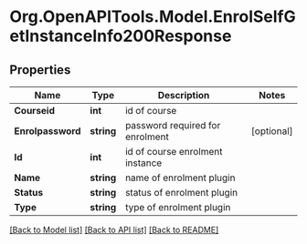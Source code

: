 # Org.OpenAPITools.Model.EnrolSelfGetInstanceInfo200Response

## Properties

Name | Type | Description | Notes
------------ | ------------- | ------------- | -------------
**Courseid** | **int** | id of course | 
**Enrolpassword** | **string** | password required for enrolment | [optional] 
**Id** | **int** | id of course enrolment instance | 
**Name** | **string** | name of enrolment plugin | 
**Status** | **string** | status of enrolment plugin | 
**Type** | **string** | type of enrolment plugin | 

[[Back to Model list]](../README.md#documentation-for-models) [[Back to API list]](../README.md#documentation-for-api-endpoints) [[Back to README]](../README.md)

